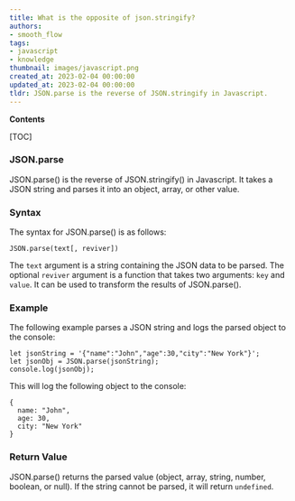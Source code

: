 ```yaml
---
title: What is the opposite of json.stringify?
authors:
- smooth_flow
tags:
- javascript
- knowledge
thumbnail: images/javascript.png
created_at: 2023-02-04 00:00:00
updated_at: 2023-02-04 00:00:00
tldr: JSON.parse is the reverse of JSON.stringify in Javascript.
---
```


**Contents**

[TOC]

### JSON.parse

JSON.parse() is the reverse of JSON.stringify() in Javascript. It takes a JSON string and parses it into an object, array, or other value.

### Syntax

The syntax for JSON.parse() is as follows:

```
JSON.parse(text[, reviver])
```

The `text` argument is a string containing the JSON data to be parsed. The optional `reviver` argument is a function that takes two arguments: `key` and `value`. It can be used to transform the results of JSON.parse().

### Example

The following example parses a JSON string and logs the parsed object to the console:

```
let jsonString = '{"name":"John","age":30,"city":"New York"}';
let jsonObj = JSON.parse(jsonString);
console.log(jsonObj);
```

This will log the following object to the console:

```
{
  name: "John",
  age: 30,
  city: "New York"
}
```

### Return Value

JSON.parse() returns the parsed value (object, array, string, number, boolean, or null). If the string cannot be parsed, it will return `undefined`.
